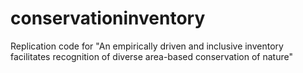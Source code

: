 # conservationinventory
Replication code for "An empirically driven and inclusive inventory facilitates recognition of diverse area-based conservation of nature"
